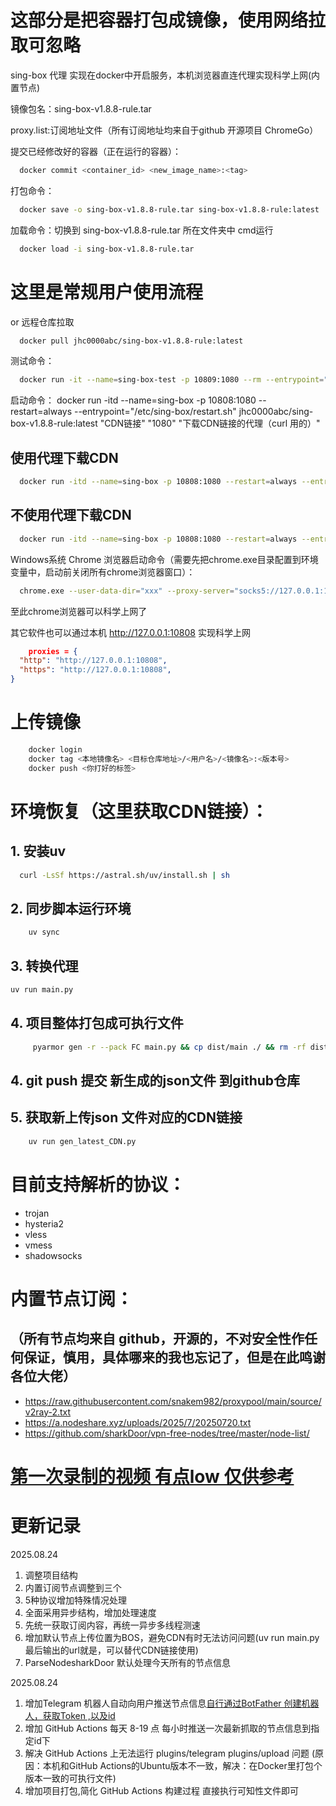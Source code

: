 # 这部分是把容器打包成镜像，使用网络拉取可忽略

sing-box 代理 实现在docker中开启服务，本机浏览器直连代理实现科学上网(内置节点)

镜像包名：sing-box-v1.8.8-rule.tar

proxy.list:订阅地址文件（所有订阅地址均来自于github 开源项目 ChromeGo）

提交已经修改好的容器（正在运行的容器）：

```bash
  docker commit <container_id> <new_image_name>:<tag>
```

打包命令：

```bash 
  docker save -o sing-box-v1.8.8-rule.tar sing-box-v1.8.8-rule:latest
```

加载命令：切换到 sing-box-v1.8.8-rule.tar 所在文件夹中 cmd运行

```bash
  docker load -i sing-box-v1.8.8-rule.tar
```

# 这里是常规用户使用流程

or 远程仓库拉取

```bash
  docker pull jhc0000abc/sing-box-v1.8.8-rule:latest
```

测试命令：

```bash
  docker run -it --name=sing-box-test -p 10809:1080 --rm --entrypoint="/etc/sing-box/restart.sh" jhc0000abc/sing-box-v1.8.8-rule:latest "CDN链接"
```

启动命令：
docker run -itd --name=sing-box -p 10808:1080 --restart=always --entrypoint="/etc/sing-box/restart.sh"
jhc0000abc/sing-box-v1.8.8-rule:latest "CDN链接" "1080" "下载CDN链接的代理（curl 用的）"

## 使用代理下载CDN

```bash
  docker run -itd --name=sing-box -p 10808:1080 --restart=always --entrypoint="/etc/sing-box/restart.sh" jhc0000abc/sing-box-v1.8.8-rule:latest "CDN链接" "1080" "192.168.2.109:10809"  
```

## 不使用代理下载CDN

```bash
  docker run -itd --name=sing-box -p 10808:1080 --restart=always --entrypoint="/etc/sing-box/restart.sh" jhc0000abc/sing-box-v1.8.8-rule:latest "CDN链接" "1080" 
```

Windows系统 Chrome 浏览器启动命令（需要先把chrome.exe目录配置到环境变量中，启动前关闭所有chrome浏览器窗口）：

```bash
  chrome.exe --user-data-dir="xxx" --proxy-server="socks5://127.0.0.1:10808"  https://limestart.cn/
```

至此chrome浏览器可以科学上网了

其它软件也可以通过本机 http://127.0.0.1:10808 实现科学上网

```json lines
    proxies = {
  "http": "http://127.0.0.1:10808",
  "https": "http://127.0.0.1:10808",
}
```

# 上传镜像

```bash
    docker login
    docker tag <本地镜像名> <目标仓库地址>/<用户名>/<镜像名>:<版本号>
    docker push <你打好的标签>
```

# 环境恢复（这里获取CDN链接）：

## 1. 安装uv

```bash
  curl -LsSf https://astral.sh/uv/install.sh | sh
```

## 2. 同步脚本运行环境

```bash
    uv sync
```

## 3. 转换代理

```bash
uv run main.py
```

## 4. 项目整体打包成可执行文件
```bash
     pyarmor gen -r --pack FC main.py && cp dist/main ./ && rm -rf dist/ .pyarmor/ main.spec
```


## 4. git push 提交 新生成的json文件 到github仓库

## 5. 获取新上传json 文件对应的CDN链接

```bash
    uv run gen_latest_CDN.py
```

# 目前支持解析的协议：

* trojan
* hysteria2
* vless
* vmess
* shadowsocks

# 内置节点订阅：

## （所有节点均来自 github，开源的，不对安全性作任何保证，慎用，具体哪来的我也忘记了，但是在此鸣谢各位大佬）

* https://raw.githubusercontent.com/snakem982/proxypool/main/source/v2ray-2.txt
* https://a.nodeshare.xyz/uploads/2025/7/20250720.txt
* https://github.com/sharkDoor/vpn-free-nodes/tree/master/node-list/

# [第一次录制的视频 有点low 仅供参考](https://www.youtube.com/watch?v=yRuacjm3zt4)

# 更新记录

2025.08.24

1. 调整项目结构
2. 内置订阅节点调整到三个
3. 5种协议增加特殊情况处理
4. 全面采用异步结构，增加处理速度
5. 先统一获取订阅内容，再统一异步多线程测速
6. 增加默认节点上传位置为BOS，避免CDN有时无法访问问题(uv run main.py 最后输出的url就是，可以替代CDN链接使用)
7. ParseNodesharkDoor 默认处理今天所有的节点信息

2025.08.24

1. 增加Telegram
   机器人自动向用户推送节点信息[自行通过BotFather 创建机器人，获取Token ,以及id](https://longnight.github.io/2018/12/12/Telegram-Bot-notifications)
2. 增加 GitHub Actions 每天 8-19 点 每小时推送一次最新抓取的节点信息到指定id下
3. 解决 GitHub Actions 上无法运行 plugins/telegram plugins/upload 问题 (原因：本机和GitHub
   Actions的Ubuntu版本不一致，解决：在Docker里打包个版本一致的可执行文件)
4. 增加项目打包,简化 GitHub Actions 构建过程 直接执行可知性文件即可 



